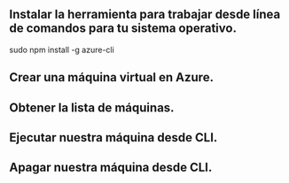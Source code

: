 ## Instalar la herramienta para trabajar desde línea de comandos para tu sistema operativo.

sudo npm install -g azure-cli

## Crear una máquina virtual en Azure.

## Obtener la lista de máquinas.

## Ejecutar nuestra máquina desde CLI.

## Apagar nuestra máquina desde CLI.
